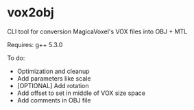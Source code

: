 # vox2obj
CLI tool for conversion MagicaVoxel's VOX files into OBJ + MTL

Requires:
	g++ 5.3.0

To do:
 - Optimization and cleanup
 - Add parameters like scale
 - [OPTIONAL] Add rotation
 - Add offset to set in middle of VOX size space
 - Add comments in OBJ file